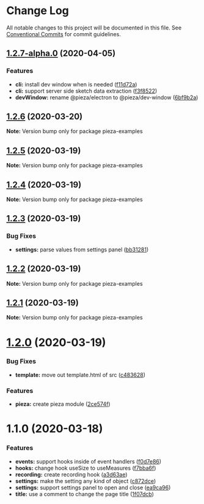 # Change Log

All notable changes to this project will be documented in this file.
See [Conventional Commits](https://conventionalcommits.org) for commit guidelines.

## [1.2.7-alpha.0](https://github.com/albizures/pieza/compare/pieza-examples@1.2.6...pieza-examples@1.2.7-alpha.0) (2020-04-05)


### Features

* **cli:** install dev window when is needed ([f11d72a](https://github.com/albizures/pieza/commit/f11d72a7823163d4ef6e6bd400382ee09b5dacb8))
* **cli:** support server side sketch data extraction ([f3f8522](https://github.com/albizures/pieza/commit/f3f852294a28b55bd40482ef790c79e2171f7e39))
* **devWindow:** rename @pieza/electron to @pieza/dev-window ([6bf9b2a](https://github.com/albizures/pieza/commit/6bf9b2a2842d9449a61d37fb0b293e71de8a7ce8))





## [1.2.6](https://github.com/albizures/pieza/compare/pieza-examples@1.2.5...pieza-examples@1.2.6) (2020-03-20)

**Note:** Version bump only for package pieza-examples





## [1.2.5](https://github.com/albizures/pieza/compare/pieza-examples@1.2.4...pieza-examples@1.2.5) (2020-03-19)

**Note:** Version bump only for package pieza-examples





## [1.2.4](https://github.com/albizures/pieza/compare/pieza-examples@1.2.3...pieza-examples@1.2.4) (2020-03-19)

**Note:** Version bump only for package pieza-examples





## [1.2.3](https://github.com/albizures/pieza/compare/pieza-examples@1.2.2...pieza-examples@1.2.3) (2020-03-19)


### Bug Fixes

* **settings:** parse values from settings panel ([bb31281](https://github.com/albizures/pieza/commit/bb31281ccb99d3fe329daea7f05eac043bd53c72))





## [1.2.2](https://github.com/albizures/pieza/compare/pieza-examples@1.2.1...pieza-examples@1.2.2) (2020-03-19)

**Note:** Version bump only for package pieza-examples





## [1.2.1](https://github.com/albizures/pieza/compare/pieza-examples@1.2.0...pieza-examples@1.2.1) (2020-03-19)

**Note:** Version bump only for package pieza-examples





# [1.2.0](https://github.com/albizures/pieza/compare/pieza-examples@1.1.0...pieza-examples@1.2.0) (2020-03-19)


### Bug Fixes

* **template:** move out template.html of src ([c483628](https://github.com/albizures/pieza/commit/c483628f3ea679e6c3dbf0df3302a4ea8a57a66b))


### Features

* **pieza:** create pieza module ([2ce574f](https://github.com/albizures/pieza/commit/2ce574f1897502e70fc9bf3a01f382b71a533107))





# 1.1.0 (2020-03-18)


### Features

* **events:** support hooks inside of event handlers ([f0d7e86](https://github.com/albizures/pieza/commit/f0d7e86c4c1bf4e408b3a0e95248bec41d15821c))
* **hooks:** change hook useSize to useMeasures ([f7bba6f](https://github.com/albizures/pieza/commit/f7bba6fea95a4d5fa6f414336be68ee0d98ede63))
* **recording:** create recording hook ([a3d63ae](https://github.com/albizures/pieza/commit/a3d63aee77a853cfc0c696b4b4070657a19c197b))
* **settings:** make the setting any kind of object ([c872dce](https://github.com/albizures/pieza/commit/c872dce72e6850835f4b114166fe560ab9173965))
* **settings:** support settings panel to open and close ([ea9ca96](https://github.com/albizures/pieza/commit/ea9ca969b478e5be189b573f134ec56bb56f8fe6))
* **title:** use a comment to change the page title ([1f07dcb](https://github.com/albizures/pieza/commit/1f07dcba7b3fe96e1e37dcd43880b60f363c90b1))
